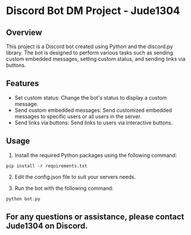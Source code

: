 # Discord Bot DM Project - Jude1304

## Overview
This project is a Discord bot created using Python and the discord.py library. The bot is designed to perform various tasks such as sending custom embedded messages, setting custom status, and sending links via buttons.

## Features
- Set custom status: Change the bot's status to display a custom message.
- Send custom embedded messages: Send customized embedded messages to specific users or all users in the server.
- Send links via buttons: Send links to users via interactive buttons.

## Usage
1. Install the required Python packages using the following command:

 `pip install -r requirements.txt`


2. Edit the config.json file to suit your servers needs.


3. Run the bot with the following command:

 `python bot.py`




## For any questions or assistance, please contact Jude1304 on Discord.
